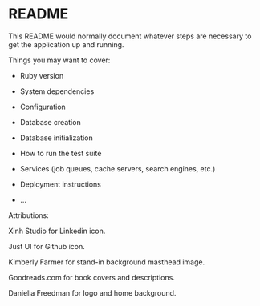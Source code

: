 # README

This README would normally document whatever steps are necessary to get the
application up and running.

Things you may want to cover:

* Ruby version

* System dependencies

* Configuration

* Database creation

* Database initialization

* How to run the test suite

* Services (job queues, cache servers, search engines, etc.)

* Deployment instructions

* ...

Attributions:

  Xinh Studio for Linkedin icon.
  
  Just UI for Github icon.
  
  Kimberly Farmer for stand-in background masthead image.
  
  Goodreads.com for book covers and descriptions.
  
  Daniella Freedman for logo and home background.
